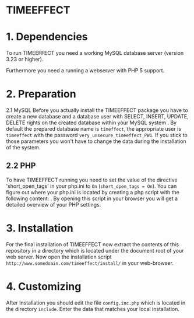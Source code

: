 TIMEEFFECT
==========

# 1. Dependencies
To run TIMEEFFECT you need a working MySQL database server (version 3.23 or higher).

Furthermore you need a running a webserver with PHP 5 support.

# 2. Preparation
2.1 MySQL
Before you actually install the TIMEEFFECT package you have to create a new database and a database user with
SELECT, INSERT, UPDATE, DELETE rights on the created database within your MySQL system .
By default the prepared database name is `timeffect`, the appropriate user
is `timeeffect` with the password `very_unsecure_timeeffect_PW1`. If you stick to those parameters you won't have to
change the data during the installation of the system.

## 2.2	PHP
To have TIMEEFFECT running you need to set the value of the directive 'short_open_tags' in
your php.ini to `On` (`short_open_tags = On`). You can figure out where your php.ini
is located by creating a php script with the following content: <?php phpinfo(); ?>.
By opening this script in your browser you will get a detailed overview of your PHP settings.

# 3. Installation
For the final installation of TIMEEFFECT now extract the contents of this repository in a directory which
is located under the document root of your web server.
Now open the installation script `http://www.somedoain.com/timeeffect/install/` in your web-browser.

# 4. Customizing
After Installation you should edit the file `config.inc.php` which is located in the directory `include`.
Enter the data that matches your local installation.
